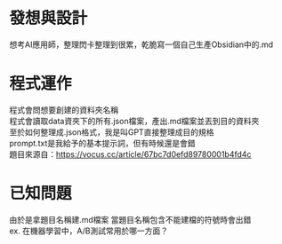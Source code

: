 # 發想與設計

想考AI應用師，整理閃卡整理到很累，乾脆寫一個自己生產Obsidian中的.md  

# 程式運作

程式會問想要創建的資料夾名稱  
程式會讀取data資夾下的所有.json檔案，產出.md檔案並丟到目的資料夾  
至於如何整理成.json格式，我是叫GPT直接整理成目的規格  
prompt.txt是我給予的基本提示詞，但有時候還是會錯  
題目來源自：https://vocus.cc/article/67bc7d0efd89780001b4fd4c   

# 已知問題

由於是拿題目名稱建.md檔案
當題目名稱包含不能建檔的符號時會出錯  
ex. 在機器學習中，A/B測試常用於哪一方面？  
